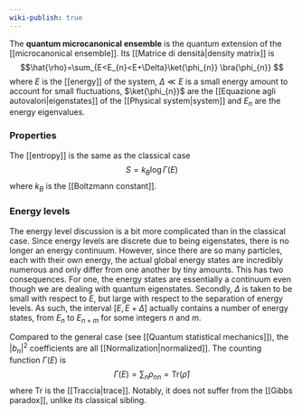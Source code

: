 ```yaml
---
wiki-publish: true
---
```

The **quantum microcanonical ensemble** is the quantum extension of the [[microcanonical ensemble]]. Its [[Matrice di densità|density matrix]] is
$$\hat{\rho}=\sum_{E<E_{n}<E+\Delta}\ket{\phi_{n}} \bra{\phi_{n}} $$
where $E$ is the [[energy]] of the system, $\Delta\ll E$ is a small energy amount to account for small fluctuations, $\ket{\phi_{n}}$ are the [[Equazione agli autovalori|eigenstates]] of the [[Physical system|system]] and $E_{n}$ are the energy eigenvalues.
### Properties
The [[entropy]] is the same as the classical case
$$S=k_{B}\log \Gamma(E)$$
where $k_{B}$ is the [[Boltzmann constant]].
### Energy levels
The energy level discussion is a bit more complicated than in the classical case. Since energy levels are discrete due to being eigenstates, there is no longer an energy continuum. However, since there are so many particles, each with their own energy, the actual global energy states are incredibly numerous and only differ from one another by tiny amounts. This has two consequences. For one, the energy states are essentially a continuum even though we are dealing with quantum eigenstates. Secondly, $\Delta$ is taken to be small with respect to $E$, but large with respect to the separation of energy levels. As such, the interval $[E,E+\Delta]$ actually contains a number of energy states, from $E_{n}$ to $E_{n+m}$ for some integers $n$ and $m$.

Compared to the general case (see [[Quantum statistical mechanics]]), the $\lvert b_{n} \rvert^{2}$ coefficients are all [[Normalization|normalized]]. The counting function $\Gamma(E)$ is
$$\Gamma(E)=\sum_{n}\rho_{nn}=\text{Tr}(\hat{\rho})$$
where $\text{Tr}$ is the [[Traccia|trace]]. Notably, it does not suffer from the [[Gibbs paradox]], unlike its classical sibling.

